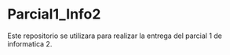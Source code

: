 # Parcial1_Info2
Este repositorio se utilizara para realizar la entrega del parcial 1 de informatica 2.
